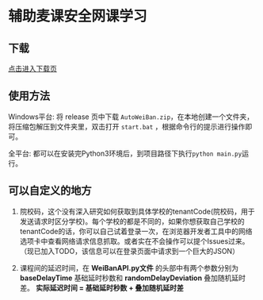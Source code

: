 # 辅助麦课安全网课学习

## 下载

[点击进入下载页](https://gitee.com/WeiYuanStudio/AutoWeiBan/releases)

## 使用方法

Windows平台: 将 release 页中下载 `AutoWeiBan.zip`，在本地创建一个文件夹，将压缩包解压到文件夹里，双击打开 `start.bat` ，根据命令行的提示进行操作即可。

全平台: 都可以在安装完Python3环境后，到项目路径下执行`python main.py`运行。

## 可以自定义的地方

1. 院校码，这个没有深入研究如何获取到具体学校的tenantCode(院校码，用于发送请求时区分学校)。每个学校的都是不同的，如果你想获取自己学校的tenantCode的话，你可以自己试着登录一次，在浏览器开发者工具中的网络选项卡中查看网络请求信息抓取。或者实在不会操作可以提个Issues过来。（现已加入TODO，该信息可以在登录页面中请求到一个巨大的JSON）

2. 课程间的延迟时间，在 **WeiBanAPI.py文件** 的头部中有两个参数分别为 **baseDelayTime** 基础延时秒数和 **randomDelayDeviation** 叠加随机延时差。 **实际延迟时间 = 基础延时秒数 + 叠加随机延时差**
